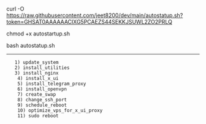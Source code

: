 curl -O https://raw.githubusercontent.com/jeet8200/dev/main/autostatup.sh?token=GHSAT0AAAAAACIXG5PCAEZS44SEKKJSUWL2ZO2PRLQ

chmod +x autostartup.sh

bash autostatup.sh

-------------------------------------
       1) update_system 
       2) install_utilities 
       3) install_nginx 
        4) install_x_ui 
        5) install_telegram_proxy 
        6) install_openvpn 
        7) create_swap 
        8) change_ssh_port 
        9) schedule_reboot 
        10) optimize_vps_for_x_ui_proxy 
        11) sudo reboot 
